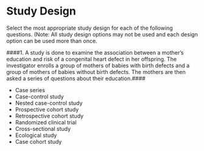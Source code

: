 # Study Design #
Select the most appropriate study design for each of the following questions. (Note: All study design options may not be used and each design option can be used more than once.

####1. A study is done to examine the association between a mother’s education and risk of a congenital heart defect in her offspring. The investigator enrolls a group of mothers of babies with birth defects and a group of mothers of babies without birth defects. The mothers are then asked a series of questions about their education.####
* Case series
* Case-control study 
* Nested case-control study 
* Prospective cohort study 
* Retrospective cohort study 
* Randomized clinical trial 
* Cross-sectional study 
* Ecological study 
* Case cohort study 



